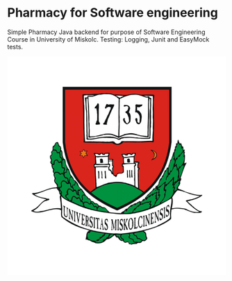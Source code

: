 # Pharmacy for Software engineering
Simple Pharmacy Java backend for purpose of Software Engineering Course in University of Miskolc.
Testing: Logging, Junit and EasyMock tests.


![text](https://github.com/miki995/WebShop_SwengErasmus17/blob/master/uniMiskolc.jpg)

